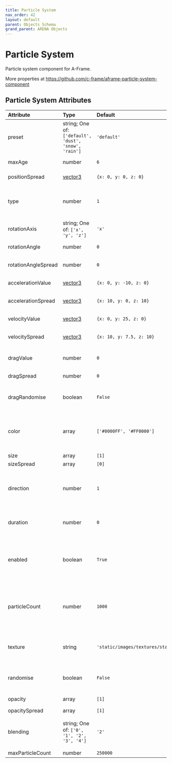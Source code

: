 ```yaml
---
title: Particle System
nav_order: 42
layout: default
parent: Objects Schema
grand_parent: ARENA Objects
---
```


<!--CAUTION: This file is autogenerated from https://github.com/arenaxr/arena-schemas. Changes made here may be overwritten.-->


Particle System
===============


Particle system component for A-Frame. 

More properties at <a href='https://github.com/c-frame/aframe-particle-system-component'>https://github.com/c-frame/aframe-particle-system-component</a>

Particle System Attributes
---------------------------

|Attribute|Type|Default|Description|Required|
| :--- | :--- | :--- | :--- | :--- |
|preset|string; One of: ```['default', 'dust', 'snow', 'rain']```|```'default'```|Preset configuration. Possible values are: default, dust, snow, rain.|No|
|maxAge|number|```6```|The particle's maximum age in seconds.|No|
|positionSpread|[vector3](vector3)|```{x: 0, y: 0, z: 0}```|Describes this emitter's position variance on a per-particle basis.|No|
|type|number|```1```|The default distribution this emitter should use to control its particle's spawn position and force behaviour. Possible values are 1 (box), 2 (sphere), 3 (disc)|No|
|rotationAxis|string; One of: ```['x', 'y', 'z']```|```'x'```|Describes this emitter's axis of rotation. Possible values are x, y and z.|No|
|rotationAngle|number|```0```|The angle of rotation, given in radians. Dust preset is 3.14.|No|
|rotationAngleSpread|number|```0```|The amount of variance in the angle of rotation per-particle, given in radians.|No|
|accelerationValue|[vector3](vector3)|```{x: 0, y: -10, z: 0}```|Describes this emitter's base acceleration.|No|
|accelerationSpread|[vector3](vector3)|```{x: 10, y: 0, z: 10}```|Describes this emitter's acceleration variance on a per-particle basis.|No|
|velocityValue|[vector3](vector3)|```{x: 0, y: 25, z: 0}```|Describes this emitter's base velocity.|No|
|velocitySpread|[vector3](vector3)|```{x: 10, y: 7.5, z: 10}```|Describes this emitter's acceleration variance on a per-particle basis.|No|
|dragValue|number|```0```|Number between 0 and 1 describing drag applied to all particles.|No|
|dragSpread|number|```0```|Number describing drag variance on a per-particle basis.|No|
|dragRandomise|boolean|```False```|WHen a particle is re-spawned, whether it's drag should be re-randomised or not. Can incur a performance hit.|No|
|color|array|```['#0000FF', '#FF0000']```|Describes a particle's color. This property is a 'value-over-lifetime' property, meaning an array of values can be given to describe specific value changes over a particle's lifetime.|No|
|size|array|```[1]```|Describes a particle's size.|Yes|
|sizeSpread|array|```[0]```|sizeSpread|No|
|direction|number|```1```|The direction of the emitter. If value is 1, emitter will start at beginning of particle's lifecycle. If value is -1, emitter will start at end of particle's lifecycle and work it's way backwards.|No|
|duration|number|```0```|The duration in seconds that this emitter should live for. If not specified, the emitter will emit particles indefinitely.|No|
|enabled|boolean|```True```|When true the emitter will emit particles, when false it will not. This value can be changed dynamically during a scene. While particles are emitting, they will disappear immediately when set to false.|No|
|particleCount|number|```1000```|The total number of particles this emitter will hold. NOTE: this is not the number of particles emitted in a second, or anything like that. The number of particles emitted per-second is calculated by particleCount |No|
|texture|string|```'static/images/textures/star2.png'```|The texture used by this emitter. Examples: [star2.png, smokeparticle.png, raindrop.png], like path 'static/images/textures/star2.png'|Yes|
|randomise|boolean|```False```|When a particle is re-spawned, whether it's position should be re-randomised or not. Can incur a performance hit.|No|
|opacity|array|```[1]```|Either a single number to describe the opacity of a particle.|No|
|opacitySpread|array|```[1]```|opacitySpread|No|
|blending|string; One of: ```['0', '1', '2', '3', '4']```|```'2'```|The blending mode of the particles. Possible values are 0 (no blending), 1 (normal), 2 (additive), 3 (subtractive), 4 (multiply)|No|
|maxParticleCount|number|```250000```|maxParticleCount|No|
